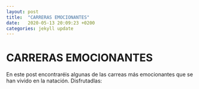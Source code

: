 ```yaml
---
layout: post
title:  "CARRERAS EMOCIONANTES"
date:   2020-05-13 20:09:23 +0200
categories: jekyll update
---
```


# CARRERAS EMOCIONANTES

En este post encontraréis algunas de las carreas más emocionantes que se han vivido en la natación. Disfrutadlas:
